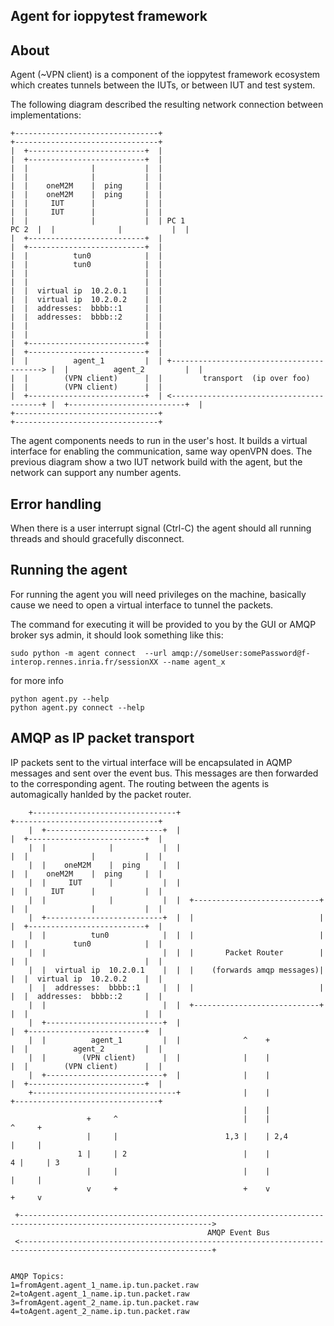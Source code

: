 Agent for ioppytest framework 
-----------------------------

About
-----
Agent (~VPN client) is a component of the ioppytest framework ecosystem which creates tunnels between the IUTs,
or between IUT and test system.

The following diagram described the resulting network connection between implementations:

```
+--------------------------------+                                             +--------------------------------+
|  +--------------------------+  |                                             |  +--------------------------+  |
|  |              |           |  |                                             |  |              |           |  |
|  |    oneM2M    |  ping     |  |                                             |  |    oneM2M    |  ping     |  |
|  |     IUT      |           |  |                                             |  |     IUT      |           |  |
|  |              |           |  | PC 1                                  PC 2  |  |              |           |  |
|  +--------------------------+  |                                             |  +--------------------------+  |
|  |          tun0            |  |                                             |  |          tun0            |  |
|  |                          |  |                                             |  |                          |  |
|  |  virtual ip  10.2.0.1    |  |                                             |  |  virtual ip  10.2.0.2    |  |
|  |  addresses:  bbbb::1     |  |                                             |  |  addresses:  bbbb::2     |  |
|  |                          |  |                                             |  |                          |  |
|  +--------------------------+  |                                             |  +--------------------------+  |
|  |          agent_1         |  | +-----------------------------------------> |  |          agent_2         |  |
|  |        (VPN client)      |  |         transport  (ip over foo)            |  |        (VPN client)      |  |
|  +--------------------------+  | <-----------------------------------------+ |  +--------------------------+  |
+--------------------------------+                                             +--------------------------------+

```

The agent components needs to run in the user's host. 
It builds a virtual interface for enabling the communication, same way openVPN does.
The previous diagram show a two IUT network build with the agent, but the network can support any number agents.


Error handling
--------------
When there is a user interrupt signal (Ctrl-C) the agent should all running threads and should gracefully disconnect.


Running the agent
-----------------

For running the agent you will need privileges on the machine, basically
cause we need to open a virtual interface to tunnel the packets.

The command for executing it will be provided to you by the
GUI or AMQP broker sys admin, it should look something like this:

```
sudo python -m agent connect  --url amqp://someUser:somePassword@f-interop.rennes.inria.fr/sessionXX --name agent_x
```

for more info

```
python agent.py --help
python agent.py connect --help
```


AMQP as IP packet transport 
---------------------------

IP packets sent to the virtual interface will be encapsulated in AQMP messages and sent over the event bus.
This messages are then forwarded to the corresponding agent.
The routing between the agents is automagically hanlded by the packet router.

```
    +--------------------------------+                                          +--------------------------------+
    |  +--------------------------+  |                                          |  +--------------------------+  |
    |  |              |           |  |                                          |  |              |           |  |
    |  |    oneM2M    |  ping     |  |                                          |  |    oneM2M    |  ping     |  |
    |  |     IUT      |           |  |                                          |  |     IUT      |           |  |
    |  |              |           |  |  +----------------------------+          |  |              |           |  |
    |  +--------------------------+  |  |                            |          |  +--------------------------+  |
    |  |          tun0            |  |  |                            |          |  |          tun0            |  |
    |  |                          |  |  |       Packet Router        |          |  |                          |  |
    |  |  virtual ip  10.2.0.1    |  |  |    (forwards amqp messages)|          |  |  virtual ip  10.2.0.2    |  |
    |  |  addresses:  bbbb::1     |  |  |                            |          |  |  addresses:  bbbb::2     |  |
    |  |                          |  |  +----------------------------+          |  |                          |  |
    |  +--------------------------+  |                                          |  +--------------------------+  |
    |  |          agent_1         |  |              ^    +                      |  |          agent_2         |  |
    |  |        (VPN client)      |  |              |    |                      |  |        (VPN client)      |  |
    |  +--------------------------+  |              |    |                      |  +--------------------------+  |
    +--------------------------------+              |    |                      +--------------------------------+
                                                    |    |
                 +     ^                            |    |                                      ^     +
                 |     |                        1,3 |    | 2,4                                  |     |
               1 |     | 2                          |    |                                    4 |     | 3
                 |     |                            |    |                                      |     |
                 v     +                            +    v                                      +     v

 +----------------------------------------------------------------------------------------------------------------->
                                            AMQP Event Bus
 <-----------------------------------------------------------------------------------------------------------------+


AMQP Topics:
1=fromAgent.agent_1_name.ip.tun.packet.raw
2=toAgent.agent_1_name.ip.tun.packet.raw
3=fromAgent.agent_2_name.ip.tun.packet.raw
4=toAgent.agent_2_name.ip.tun.packet.raw

```


